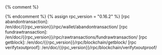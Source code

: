 [Adam Back]: http://www.cypherspace.org/adam/
[Anthony Towns]: https://github.com/ajtowns
[Alex Morcos]: https://github.com/morcos
[Andrew Chow]: https://github.com/achow101
[Antti Majakivi]: https://github.com/anduck
[Bob McElrath]: https://github.com/mcelrath
[Bryan Bishop]: https://github.com/kanzure
[BtcDrak]: https://github.com/btcdrak
[Chris Stewart]: https://github.com/Christewart
[Clark Moody]: https://github.com/clarkmoody
[Clem Taylor]: https://github.com/clemtaylor
[Chun Kuan Lee]: https://github.com/ken2812221
[Cory Fields]: https://github.com/theuni
[David Harding]: https://github.com/harding/
[Eric Lombrozo]: https://github.com/codeshark
[Eric Voskuil]: https://github.com/evoskuil
[Gleb Naumenko]: https://github.com/naumenkogs
[Glenn Willen]: https://github.com/gwillen
[Gregory Maxwell]: https://github.com/gmaxwell
[Gregory Sanders]: https://github.com/instagibbs
[James O'Beirne]: https://github.com/jamesob
[Jeremy Rubin]: https://github.com/JeremyRubin
[Jesse Cohen]: http://github.com/skeees
[Jim Posen]: https://github.com/jimpo
[Joao Barbosa]: https://github.com/promag
[John Newbery]: https://github.com/jnewbery
[Johnathan Corgan]: https://github.com/jmcorgan
[Johnson Lau]: https://github.com/jl2012
[Jonas Nick]: https://github.com/jonasnick
[Jonas Schnelli]: https://github.com/jonasschnelli
[Jorge Timon]: https://github.com/jtimon
[Jorge Timón]: https://github.com/jtimon
[Joseph Poon]: https://github.com/josephpoon
[Joshua Simmons]: https://github.com/kadoban
[Justin Arthur]: https://github.com/justintarthur
[Karel Bilek]: https://github.com/karel-3d
[Karl-Johan Alm]: https://github.com/kallewoof
[Lucas Betschart]: https://github.com/lclc
[Luke Dashjr]: https://github.com/luke-jr
[Marco Falke]: https://github.com/MarcoFalke
[Mark Erhardt]: https://github.com/Xekyo
[Mark Friedenbach]: https://github.com/maaku
[Matt Corallo]: https://github.com/TheBlueMatt
[Michael Ford]: https://github.com/fanquake
[Michagogo]: https://github.com/Michagogo
[Midnight Magic]: https://github.com/midnightmagic
[Nicolas Dorier]: https://github.com/NicolasDorier
[Olaoluwa Osuntokun]: https://github.com/Roasbeef
[Patrick Strateman]: https://github.com/pstratem
[Pavel Janik]: https://github.com/paveljanik
[Peter Todd]: https://github.com/petertodd
[Pieter Wuille]: https://github.com/sipa
[Randolf Richardson]: https://github.com/randolf
[Russell Yanofsky]: https://github.com/ryanofsky
[Saleem Rashid]: https://github.com/saleemrashid
[Samuel Dobson]: https://github.com/MeshCollider
[Sjors Provoost]: https://github.com/sjors
[Steve Lee]: https://github.com/moneyball
[Suhas Daftuar]: https://github.com/sdaftuar
[Tadge Dryja]: https://github.com/T909
[Tom Harding]: https://github.com/dgenr8
[Varunram Ganesh]: https://github.com/Varunram
[Warren Togami]: https://github.com/wtogami
[Wladimir van der Laan]: https://github.com/laanwj
[Zooko Wilcox]: https://github.com/zooko

[BIP1]: https://github.com/bitcoin/bips/blob/master/bip-0001.mediawiki
[BIP2]: https://github.com/bitcoin/bips/blob/master/bip-0002.mediawiki
[BIP9]: https://github.com/bitcoin/bips/blob/master/bip-0009.mediawiki
[BIP11]: https://github.com/bitcoin/bips/blob/master/bip-0011.mediawiki
[BIP13]: https://github.com/bitcoin/bips/blob/master/bip-0013.mediawiki
[BIP14]: https://github.com/bitcoin/bips/blob/master/bip-0014.mediawiki
[BIP16]: https://github.com/bitcoin/bips/blob/master/bip-0016.mediawiki
[BIP21]: https://github.com/bitcoin/bips/blob/master/bip-0021.mediawiki
[BIP22]: https://github.com/bitcoin/bips/blob/master/bip-0022.mediawiki
[BIP23]: https://github.com/bitcoin/bips/blob/master/bip-0023.mediawiki
[BIP30]: https://github.com/bitcoin/bips/blob/master/bip-0030.mediawiki
[BIP31]: https://github.com/bitcoin/bips/blob/master/bip-0031.mediawiki
[BIP32]: https://github.com/bitcoin/bips/blob/master/bip-0032.mediawiki
[BIP34]: https://github.com/bitcoin/bips/blob/master/bip-0034.mediawiki
[BIP35]: https://github.com/bitcoin/bips/blob/master/bip-0035.mediawiki
[BIP37]: https://github.com/bitcoin/bips/blob/master/bip-0037.mediawiki
[BIP39]: https://github.com/bitcoin/bips/blob/master/bip-0039.mediawiki
[BIP42]: https://github.com/bitcoin/bips/blob/master/bip-0042.mediawiki
[BIP50]: https://github.com/bitcoin/bips/blob/master/bip-0050.mediawiki
[BIP61]: https://github.com/bitcoin/bips/blob/master/bip-0061.mediawiki
[BIP62]: https://github.com/bitcoin/bips/blob/master/bip-0062.mediawiki
[BIP65]: https://github.com/bitcoin/bips/blob/master/bip-0065.mediawiki
[BIP66]: https://github.com/bitcoin/bips/blob/master/bip-0066.mediawiki
[BIP68]: https://github.com/bitcoin/bips/blob/master/bip-0068.mediawiki
[BIP70]: https://github.com/bitcoin/bips/blob/master/bip-0070.mediawiki
[BIP71]: https://github.com/bitcoin/bips/blob/master/bip-0071.mediawiki
[BIP72]: https://github.com/bitcoin/bips/blob/master/bip-0072.mediawiki
[BIP111]: https://github.com/bitcoin/bips/blob/master/bip-0111.mediawiki
[BIP112]: https://github.com/bitcoin/bips/blob/master/bip-0112.mediawiki
[BIP113]: https://github.com/bitcoin/bips/blob/master/bip-0113.mediawiki
[BIP114]: https://github.com/bitcoin/bips/blob/master/bip-0114.mediawiki
[BIP125]: https://github.com/bitcoin/bips/blob/master/bip-0125.mediawiki
[BIP130]: https://github.com/bitcoin/bips/blob/master/bip-0130.mediawiki
[BIP133]: https://github.com/bitcoin/bips/blob/master/bip-0133.mediawiki
[BIP134]: https://github.com/bitcoin/bips/blob/master/bip-0134.mediawiki
[BIP141]: https://github.com/bitcoin/bips/blob/master/bip-0141.mediawiki
[BIP142]: https://github.com/bitcoin/bips/blob/master/bip-0142.mediawiki
[BIP143]: https://github.com/bitcoin/bips/blob/master/bip-0143.mediawiki
[BIP144]: https://github.com/bitcoin/bips/blob/master/bip-0144.mediawiki
[BIP145]: https://github.com/bitcoin/bips/blob/master/bip-0145.mediawiki
[BIP146]: https://github.com/bitcoin/bips/blob/master/bip-0146.mediawiki
[BIP147]: https://github.com/bitcoin/bips/blob/master/bip-0147.mediawiki
[BIP148]: https://github.com/bitcoin/bips/blob/master/bip-0148.mediawiki
[BIP149]: https://github.com/bitcoin/bips/blob/master/bip-0149.mediawiki
[BIP150]: https://github.com/bitcoin/bips/blob/master/bip-0150.mediawiki
[BIP151]: https://github.com/bitcoin/bips/blob/master/bip-0151.mediawiki
[BIP152]: https://github.com/bitcoin/bips/blob/master/bip-0152.mediawiki
[BIP157]: https://github.com/bitcoin/bips/blob/master/bip-0157.mediawiki
[BIP158]: https://github.com/bitcoin/bips/blob/master/bip-0158.mediawiki
[BIP173]: https://github.com/bitcoin/bips/blob/master/bip-0173.mediawiki
[BIP174]: https://github.com/bitcoin/bips/blob/master/bip-0174.mediawiki

[@bitcoincoreorg]: https://twitter.com/bitcoincoreorg
[#bitcoin-core-dev]: https://kiwiirc.com/nextclient/#irc://irc.libera.chat/#bitcoin-core-dev
[#bitcoin-core-builds]: https://kiwiirc.com/nextclient/#irc://irc.libera.chat/#bitcoin-core-builds
[#bitcoin-core-gui]: https://kiwiirc.com/nextclient/#irc://irc.libera.chat/#bitcoin-core-gui
[issues]: https://github.com/bitcoin/bitcoin/issues
[pulls]: https://github.com/bitcoin/bitcoin/pulls
[BitcoinCoreDocBips]: https://github.com/bitcoin/bitcoin/blob/master/doc/bips.md
[bitcoin-discuss]: http://lists.linuxfoundation.org/mailman/listinfo/bitcoin-discuss
[bitcoin-dev]: http://lists.linuxfoundation.org/mailman/listinfo/bitcoin-dev
[bitcoin-core-dev]: http://lists.linuxfoundation.org/mailman/listinfo/bitcoin-core-dev
[software life cycle]: /en/lifecycle

[laanwj-key]: https://pgp.mit.edu/pks/lookup?op=get&search=0x71A3B16735405025D447E8F274810B012346C9A6
[jonasschnelli-key]: https://pgp.mit.edu/pks/lookup?op=get&search=0x32EE5C4C3FA15CCADB46ABE529D4BCB6416F53EC
[sipa-key]: https://pgp.mit.edu/pks/lookup?op=get&search=0x133EAC179436F14A5CF1B794860FEB804E669320

[recent-contributors]: https://github.com/bitcoin/bitcoin/graphs/contributors?from=2017-03-01
[github-contributors]: https://github.com/bitcoin/bitcoin/graphs/contributors

[website-issues]: https://github.com/bitcoin-core/bitcoincore.org/issues

{% comment %}
<!--REQUIRES PERIODIC UPDATE: update rpc_version below to latest
version of this site's RPC docs-->
{% endcomment %}
{% assign rpc_version = "0.16.2" %}
[rpc abandontransaction]: /en/doc/{{rpc_version}}/rpc/wallet/abandontransaction/
[rpc fundrawtransaction]: /en/doc/{{rpc_version}}/rpc/rawtransactions/fundrawtransaction/
[rpc getblock]: /en/doc/{{rpc_version}}/rpc/blockchain/getblock/
[rpc verifytxoutproof]: /en/doc/{{rpc_version}}/rpc/blockchain/verifytxoutproof/
